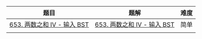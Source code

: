 | 题目                                                         | 题解 | 难度 |
| ------------------------------------------------------------ | ---- | ---- |
| [653. 两数之和 IV - 输入 BST](https://leetcode-cn.com/problems/two-sum-iv-input-is-a-bst/) |  [653. 两数之和 IV - 输入 BST](https://github.com/ZonzeeLi/LeetCode/blob/master/index/651-660/653.%20%E4%B8%A4%E6%95%B0%E4%B9%8B%E5%92%8C%20IV%20-%20%E8%BE%93%E5%85%A5%20BST.md)    | 简单 |
|                                                              |      |      |

